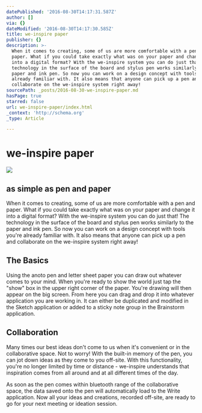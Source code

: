 ```yaml
---
datePublished: '2016-08-30T14:17:31.587Z'
author: []
via: {}
dateModified: '2016-08-30T14:17:30.585Z'
title: we-inspire paper
publisher: {}
description: >-
  When it comes to creating, some of us are more comfortable with a pen and
  paper. What if you could take exactly what was on your paper and change it
  into a digital format? With the we-inspire system you can do just that! The
  technology in the surface of the board and stylus pen works similarly to the
  paper and ink pen. So now you can work on a design concept with tools you’re
  already familiar with. It also means that anyone can pick up a pen and
  collaborate on the we-inspire system right away!
sourcePath: _posts/2016-08-30-we-inspire-paper.md
hasPage: true
starred: false
url: we-inspire-paper/index.html
_context: 'http://schema.org'
_type: Article

---
```

# we-inspire paper
![](https://the-grid-user-content.s3-us-west-2.amazonaws.com/b11831b3-28f8-499e-b5dd-0180bb5ecb4c.png)

## as simple as pen and paper

When it comes to creating, some of us are more comfortable with a pen and paper. What if you could take exactly what was on your paper and change it into a digital format? With the we-inspire system you can do just that! The technology in the surface of the board and stylus pen works similarly to the paper and ink pen. So now you can work on a design concept with tools you're already familiar with. It also means that anyone can pick up a pen and collaborate on the we-inspire system right away!

## The Basics

Using the anoto pen and letter sheet paper you can draw out whatever comes to your mind. When you're ready to show the world just tap the "show" box in the upper right corner of the paper. You're drawing will then appear on the big screen. From here you can drag and drop it into whatever application you are working in. It can either be duplicated and modified in the Sketch application or added to a sticky note group in the Brainstorm application.

## Collaboration

Many times our best ideas don't come to us when it's convenient or in the collaborative space. Not to worry! With the built-in memory of the pen, you can jot down ideas as they come to you off-site. With this functionality, you're no longer limited by time or distance - we-inspire understands that inspiration comes from all around and at all different times of the day.

As soon as the pen comes within bluetooth range of the collaborative space, the data saved onto the pen will automatically load to the Write application. Now all your ideas and creations, recorded off-site, are ready to go for your next meeting or ideation session.